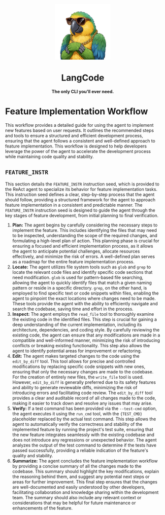 <div align="center">
  <img src="../../assets/logo.png" alt="LangCode Logo" width="180" />
  <h1><b>LangCode</b></h1>
  <p><b>The only CLI you'll ever need.</b></p>
</div>

# Feature Implementation Workflow

This workflow provides a detailed guide for using the agent to implement new features based on user requests. It outlines the recommended steps and tools to ensure a structured and efficient development process, ensuring that the agent follows a consistent and well-defined approach to feature implementation. This workflow is designed to help developers leverage the power of the agent to accelerate the development process while maintaining code quality and stability.

## `FEATURE_INSTR`

This section details the `FEATURE_INSTR` instruction seed, which is provided to the ReAct agent to specialize its behavior for feature implementation tasks. This instruction seed defines a clear, step-by-step process that the agent should follow, providing a structured framework for the agent to approach feature implementation in a consistent and predictable manner. The `FEATURE_INSTR` instruction seed is designed to guide the agent through the key stages of feature development, from initial planning to final verification.

1.  **Plan:** The agent begins by carefully considering the necessary steps to implement the feature. This includes identifying the files that may need to be inspected, understanding the scope of the required changes, and formulating a high-level plan of action. This planning phase is crucial for ensuring a focused and efficient implementation process, as it allows the agent to anticipate potential challenges, allocate resources effectively, and minimize the risk of errors. A well-defined plan serves as a roadmap for the entire feature implementation process.
2.  **Locate:** The agent utilizes file system tools such as `glob` and `grep` to locate the relevant code files and identify specific code sections that need modification. `glob` is used for pattern-based file searching, allowing the agent to quickly identify files that match a given naming pattern or reside in a specific directory. `grep`, on the other hand, is employed to find specific text or code snippets within files, enabling the agent to pinpoint the exact locations where changes need to be made. These tools provide the agent with the ability to efficiently navigate and search the codebase, saving time and effort in the process.
3.  **Inspect:** The agent employs the `read_file` tool to thoroughly examine the existing code in the identified files. This step is crucial for gaining a deep understanding of the current implementation, including its architecture, dependencies, and coding style. By carefully reviewing the existing code, the agent can ensure that any modifications are made in a compatible and well-informed manner, minimizing the risk of introducing conflicts or breaking existing functionality. This step also allows the agent to identify potential areas for improvement or refactoring.
4.  **Edit:** The agent makes targeted changes to the code using the `edit_by_diff` tool. This tool allows for precise and controlled modifications by replacing specific code snippets with new ones, ensuring that only the necessary changes are made to the codebase. For the creation of entirely new files, the `write_file` tool is used. However, `edit_by_diff` is generally preferred due to its safety features and ability to generate reviewable diffs, minimizing the risk of introducing errors and facilitating code review. The `edit_by_diff` tool provides a clear and auditable record of all changes made to the code, making it easier to track down and resolve any issues that may arise.
5.  **Verify:** If a test command has been provided via the `--test-cmd` option, the agent executes it using the `run_cmd` tool, with the `{TEST_CMD}` placeholder replaced by the actual test command. This step allows the agent to automatically verify the correctness and stability of the implemented feature by running the project's test suite, ensuring that the new feature integrates seamlessly with the existing codebase and does not introduce any regressions or unexpected behavior. The agent analyzes the output of the test command to determine if the tests have passed successfully, providing a reliable indication of the feature's quality and stability.
6.  **Summarize:** The agent concludes the feature implementation workflow by providing a concise summary of all the changes made to the codebase. This summary should highlight the key modifications, explain the reasoning behind them, and suggest any potential next steps or areas for further improvement. This final step ensures that the changes are well-documented and easily understood by other developers, facilitating collaboration and knowledge sharing within the development team. The summary should also include any relevant context or considerations that may be helpful for future maintenance or enhancements of the feature.
